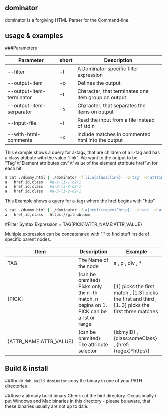dominator
---------

dominator is a forgiving HTML-Parser for the Command-line.

usage & examples
----------------

###Parameters

| Parameter | short | Description |
|-----------|-------|-------------|
| --filter | -f | A Dominator specific filter expression |
| --output-item | -o | Defines the output |
| --output-item-terminator | -t | Character, that terminates one item group on output |
| --output-item-serparator | -s | Character, that separates the items on output |
| --input-file | -i | Read the input from a file instead of stdin |
| --with-html-comments | -c | include matches in commented html into the output |

This example shows a query for a-tags, that are children of a li-tag and has a class attibute with the value "link".
We want to the output to be "Tag"\t"Element attributes csv"\t"value of the element ettribute href"\n for each hit
```sh
$ cat ./dummy.html | ./dominator -f'li.a{class:link}' -o'tag' -o'attrib-keys' -o'attrib(href)'
a	href,id,class	#a-1-li-1-o2-1
a	href,id,class	#a-2-li-2-o2-1
a	href,id,class	#a-3-li-2-o2-1
```

This Example shows a query for a-tags where the href begins with "http"
```sh
$ cat ./dummy.html | ./dominator -f'a{href:(regex)^http}' -o'tag' -o'attrib-keys' -o'attrib(href)'
a	href,id,class	https://github.com
```

#Filter Syntax
Expression = TAG[PICK]{ATTR_NAME:ATTR_VALUE}

Multiple expression can be concatenated  with "." to find stuff inside of specific parent nodes.

| Item | Description | Example |
|------|-------------|---------|
| TAG | The Name of the node | a , p , div , *  |
| [PICK] | (can be ommited) Picks only the n-th match. n begins on 1. PICK can be a list or range | [1] picks the first match , [1,3] picks the first and third , [1..3] picks the first three matches  |
| {ATTR_NAME:ATTR_VALUE} | (can be ommited) The attribute selector | {id:myID} , {class:someClass} , {href:(regex)^http://}  |

Build & install
---------------

###build
`
dub build dominator
`
copy the binary in one of your PATH directories

###use a already build binary
Check out the bin/ directory.
Occasionally i put Windows and Mac binaries in this directory - please be aware, that these binaries usually are not up to date.
